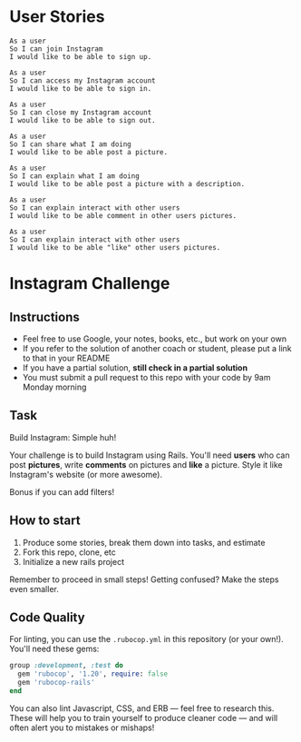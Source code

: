 User Stories
============

```
As a user
So I can join Instagram
I would like to be able to sign up.
```
```
As a user 
So I can access my Instagram account
I would like to be able to sign in.
```
```
As a user 
So I can close my Instagram account
I would like to be able to sign out.
```
```
As a user 
So I can share what I am doing
I would like to be able post a picture.
```
```
As a user 
So I can explain what I am doing
I would like to be able post a picture with a description.
```
```
As a user 
So I can explain interact with other users
I would like to be able comment in other users pictures.
```
```
As a user 
So I can explain interact with other users
I would like to be able "like" other users pictures.
```

Instagram Challenge
===================

## Instructions

* Feel free to use Google, your notes, books, etc., but work on your own
* If you refer to the solution of another coach or student, please put a link to that in your README
* If you have a partial solution, **still check in a partial solution**
* You must submit a pull request to this repo with your code by 9am Monday morning

## Task

Build Instagram: Simple huh!

Your challenge is to build Instagram using Rails. You'll need **users** who can post **pictures**, write **comments** on pictures and **like** a picture. Style it like Instagram's website (or more awesome).

Bonus if you can add filters!

## How to start

1. Produce some stories, break them down into tasks, and estimate
2. Fork this repo, clone, etc
3. Initialize a new rails project

Remember to proceed in small steps! Getting confused? Make the steps even smaller.

## Code Quality

For linting, you can use the `.rubocop.yml` in this repository (or your own!).
You'll need these gems:

```ruby
group :development, :test do
  gem 'rubocop', '1.20', require: false
  gem 'rubocop-rails'
end
```

You can also lint Javascript, CSS, and ERB — feel free to research this. These
will help you to train yourself to produce cleaner code — and will often alert
you to mistakes or mishaps!
